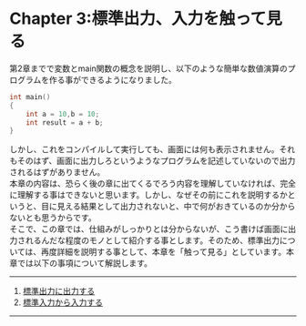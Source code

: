 # Chapter 3:標準出力、入力を触って見る

第2章までで変数とmain関数の概念を説明し、以下のような簡単な数値演算のプログラムを作る事ができるようになりました。

```cpp
int main()
{
    int a = 10,b = 10;
    int result = a + b;
}
```

しかし、これをコンパイルして実行しても、画面には何も表示されません。それもそのはず、画面に出力しろというようなプログラムを記述していないので出力されるはずがありません。<br>本章の内容は、恐らく後の章に出てくるでろう内容を理解していなければ、完全に理解する事はできないと思います。しかし、なぜその前にこれを説明するかというと、目に見える結果として出力されないと、中で何がおきているのか分からないとも思うからです。<br>そこで、この章では、仕組みがしっかりとは分からないが、こう書けば画面に出力されるんだな程度のモノとして紹介する事とします。そのため、標準出力については、再度詳細を説明する事として、本章を「触って見る」としています。本章では以下の事項について解説します。

---------------
1. [標準出力に出力する](/Chap3/31-標準出力に出力する.md)
2. [標準入力から入力する](/Chap3/32-標準入力から入力する.md)
---------------